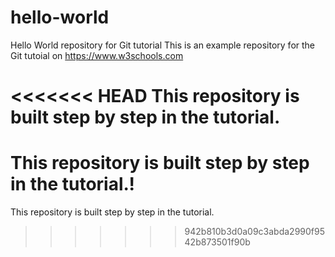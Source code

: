 # hello-world
Hello World repository for Git tutorial
This is an example repository for the Git tutoial on https://www.w3schools.com

<<<<<<< HEAD
This repository is built step by step in the tutorial.  
=======
This repository is built step by step in the tutorial.!
=======
This repository is built step by step in the tutorial.
>>>>>>> 942b810b3d0a09c3abda2990f9542b873501f90b
